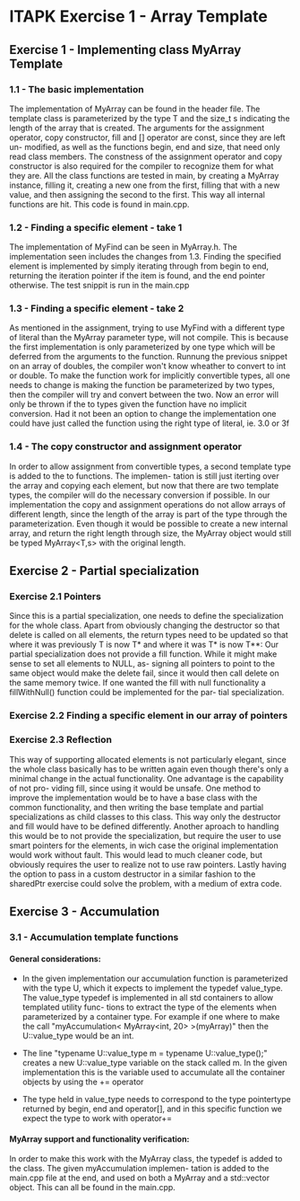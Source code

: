 ITAPK Exercise 1 - Array Template
=================================

## Exercise 1 - Implementing class MyArray Template

### 1.1 - The basic implementation
The implementation of MyArray can be found in the header file.
The template class is parameterized by the type T and the size_t s indicating the length of the array that is created.
The arguments for the assignment operator, copy constructor, fill and [] operator are const, since they are left un-
modified, as well as the functions begin, end and size, that need only read class members. The constness of the 
assignment operator and copy constructor is also required for the compiler to recognize them for what they are.
All the class functions are tested in main, by creating a MyArray instance, filling it, creating a new one from the
first, filling that with a new value, and then assigning the second to the first. This way all internal functions are 
hit. This code is found in main.cpp.

### 1.2 - Finding a specific element - take 1
The implementation of MyFind can be seen in MyArray.h. The implementation seen includes the changes from 1.3.
Finding the specified element is implemented by simply iterating through from begin to end, returning the iteration 
pointer if the item is found, and the end pointer otherwise.
The test snippit is run in the main.cpp

### 1.3 - Finding a specific element - take 2
As mentioned in the assignment, trying to use MyFind with a different type of literal than the MyArray parameter type, 
will not compile. This is because the first implementation is only parameterized by one type which will be deferred from
the arguments to the function. Runnung the previous snippet on an array of doubles, the compiler won't know wheather to 
convert to int or double. To make the function work for implicitly convertible types, all one needs to change is making 
the function be parameterized by two types, then the compiler will try and convert between the two. Now an error will 
only be thrown if the to types given the function have no implicit conversion. Had it not been an option to change the 
implementation one could have just called the function using the right type of literal, ie. 3.0 or 3f

### 1.4 - The copy constructor and assignment operator
In order to allow assignment from convertible types, a second template type is added to the to functions. The implemen-
tation is still just iterting over the array and copying each element, but now that there are two template types, the
compiler will do the necessary conversion if possible. In our implementation the copy and assignment operations do not
allow arrays of different length, since the length of the array is part of the type through the parameterization. Even
though it would be possible to create a new internal array, and return the right length through size, the MyArray object
would still be typed MyArray<T,s> with the original length.

## Exercise 2 - Partial specialization
### Exercise 2.1 Pointers
Since this is a partial specialization, one needs to define the specialization for the whole class. Apart from obviously
changing the destructor so that delete is called on all elements, the return types need to be updated so that where it 
was previously T is now T* and where it was T* is now T**: 
Our partial specialization does not provide a fill function. While it might make sense to set all elements to NULL, as-
signing all pointers to point to the same object would make the delete fail, since it would then call delete on the same
memory twice. If one wanted the fill with null functionality a fillWithNull() function could be implemented for the par-
tial specialization.

### Exercise 2.2 Finding a specific element in our array of pointers


### Exercise 2.3 Reflection
This way of supporting allocated elements is not particularly elegant, since the whole class basically has to be written 
again even though there's only a minimal change in the actual functionality. One advantage is the capability of not pro-
viding fill, since using it would be unsafe. 
One method to improve the implementation would be to have a base class with the common functionality, and then writing 
the base template and partial specializations as child classes to this class. This way only the destructor and fill would
have to be defined differently.
Another aproach to handling this would be to not provide the specialization, but require the user to use smart pointers
for the elements, in wich case the original implementation would work without fault. This would lead to much cleaner code,
but obviously requires the user to realize not to use raw pointers.
Lastly having the option to pass in a custom destructor in a similar fashion to the sharedPtr exercise could solve the 
problem, with a medium of extra code. 

## Exercise 3 - Accumulation

### 3.1 - Accumulation template functions

#### General considerations:
* In the given implementation our accumulation function is parameterized with the type U, which it expects to implement 
  the typedef value_type. The value_type typedef is implemented in all std containers to allow templated utility func-
  tions to extract the type of the elements when parameterized by a container type. For example if one where to make the 
  call "myAccumulation< MyArray<int, 20> >(myArray)" then the U::value_type would be an int.

* The line "typename U::value_type m = typename U::value_type();" creates a new U::value_type variable on the stack 
  called m. In the given implementation this is the variable used to accumulate all the container objects by using the 
  += operator

* The type held in value_type needs to correspond to the type pointertype returned by begin, end and operator[], and in 
  this specific function we expect the type to work with operator+=

#### MyArray support and functionality verification:
In order to make this work with the MyArray class, the typedef is added to the class. The given myAccumulation implemen-
tation is added to the main.cpp file at the end, and used on both a MyArray and a std::vector object. This can all be
found in the main.cpp.